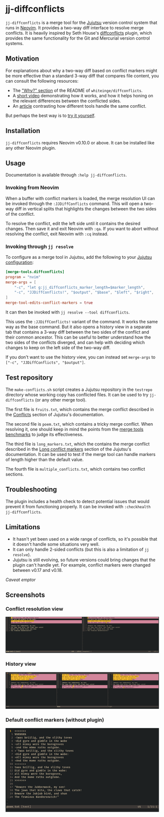 # jj-diffconflicts

`jj-diffconflicts` is a merge tool for the [Jujutsu][] version control system that runs in [Neovim][].
It provides a two-way diff interface to resolve merge conflicts.
It is heavily inspired by Seth House's [diffconflicts] plugin, which provides the same functionality for the Git and Mercurial version control systems.

## Motivation

For explanations about why a two-way diff based on conflict markers might be more effective than a standard 3-way diff that compares file content, you can consult the following resources:

- The ["Why?" section][why] of the README of `whiteinge/diffconflicts`.
- A [short video][] demonstrating how it works, and how it helps honing on the relevant differences between the conflicted sides.
- An [article][] contrasting how different tools handle the same conflict.

But perhaps the best way is to [try it yourself](#test-repository).

## Installation

`jj-diffconflicts` requires Neovim v0.10.0 or above.
It can be installed like any other Neovim plugin.

## Usage

Documentation is available through `:help jj-diffconflicts`.

### Invoking from Neovim

When a buffer with conflict markers is loaded, the merge resolution UI can be invoked through the `:JJDiffConflicts` command.
This will open a two-way diff in vertical splits that highlights the changes between the two sides of the conflict.

To resolve the conflict, edit the left side until it contains the desired changes.
Then save it and exit Neovim with `:qa`.
If you want to abort without resolving the conflict, exit Neovim with `:cq` instead.

### Invoking through `jj resolve`

To configure as a merge tool in Jujutsu, add the following to your [Jujutsu configuration][]:

```toml
[merge-tools.diffconflicts]
program = "nvim"
merge-args = [
    "-c", "let g:jj_diffconflicts_marker_length=$marker_length",
    "-c", "JJDiffConflicts!", "$output", "$base", "$left", "$right",
]
merge-tool-edits-conflict-markers = true
```

It can then be invoked with `jj resolve --tool diffconflicts`.

This uses the `:JJDiffConflicts!` variant of the command.
It works the same way as the base command.
But it also opens a history view in a separate tab that contains a 3-way diff between the two sides of the conflict and their common ancestor.
This can be useful to better understand how the two sides of the conflicts diverged, and can help with deciding which changes to keep on the left side of the two-way diff.

If you don't want to use the history view, you can instead set `merge-args` to `["-c", "JJDiffConflicts", "$output"]`.

## Test repository

The `make-conflicts.sh` script creates a Jujutsu repository in the `testrepo` directory whose working copy has conflicted files.
It can be used to try `jj-diffconflicts` (or any other merge tool).

The first file is `fruits.txt`, which contains the merge conflict described in the [Conflicts][] section of Jujutsu's documentation.

The second file is `poem.txt`, which contains a tricky merge conflict.
When resolving it, one should keep in mind the points from the [merge tools benchmarks][] to judge its effectiveness.

The third file is `long_markers.txt`, which the contains the merge conflict described in the [Long conflict markers][] section of the Jujutsu's documentation.
It can be used to test if the merge tool can handle markers of length higher than the default value.

The fourth file is `multiple_conflicts.txt`, which contains two conflict sections.

## Troubleshooting

The plugin includes a health check to detect potential issues that would prevent it from functioning properly.
It can be invoked with `:checkhealth jj-diffconflicts`.

## Limitations

- It hasn't yet been used on a wide range of conflicts, so it's possible that it doesn't handle some situations very well.
- It can only handle 2-sided conflicts (but this is also a limitation of `jj resolve`).
- Jujutsu is still evolving, so future versions could bring changes that the plugin can't handle yet.
  For example, conflict markers were changed between v0.17 and v0.18.

_Caveat emptor_

## Screenshots

### Conflict resolution view

![Conflict resolution view](./doc/diff-view.png)

### History view

![History view](./doc/history-view.png)

### Default conflict markers (without plugin)

![Default conflict markers](./doc/default-conflict-markers.png)

[article]: https://www.eseth.org/2020/mergetools.html
[conflicts]: https://jj-vcs.github.io/jj/latest/conflicts/#conflict-markers
[diffconflicts]: https://github.com/whiteinge/diffconflicts/
[jujutsu configuration]: https://jj-vcs.github.io/jj/latest/config/
[jujutsu]: https://jj-vcs.github.io/jj/
[long conflict markers]: https://jj-vcs.github.io/jj/latest/conflicts/#long-conflict-markers
[merge tools benchmarks]: https://github.com/whiteinge/diffconflicts/blob/master/_utils/README.md#mergetool-benchmarks
[neovim]: https://neovim.io/
[short video]: https://www.youtube.com/watch?v=Pxgl3Wtf78Y
[why]: https://github.com/whiteinge/diffconflicts/#why
